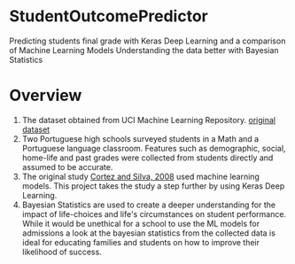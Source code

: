 # StudentOutcomePredictor
Predicting students final grade with Keras Deep Learning and a comparison of Machine Learning Models
Understanding the data better with Bayesian Statistics

# Overview
1) The dataset obtained from UCI Machine Learning Repository. [original dataset](https://archive.ics.uci.edu/ml/datasets/student+performance)
2) Two Portuguese high schools surveyed students in a Math and a Portuguese language classroom. Features such as demographic, social, home-life and past grades were collected from students directly and assumed to be accurate.  
3) The original study [Cortez and Silva, 2008](http://www3.dsi.uminho.pt/pcortez/student.pdf) used machine learning models.  This project takes the study a step further by using Keras Deep Learning.
4) Bayesian Statistics are used to create a deeper understanding for the impact of life-choices and life's circumstances on student performance.  While it would be unethical for a school to use the ML models for admissions a look at the bayesian statistics from the collected data is ideal for educating families and students on how to improve their likelihood of success.
